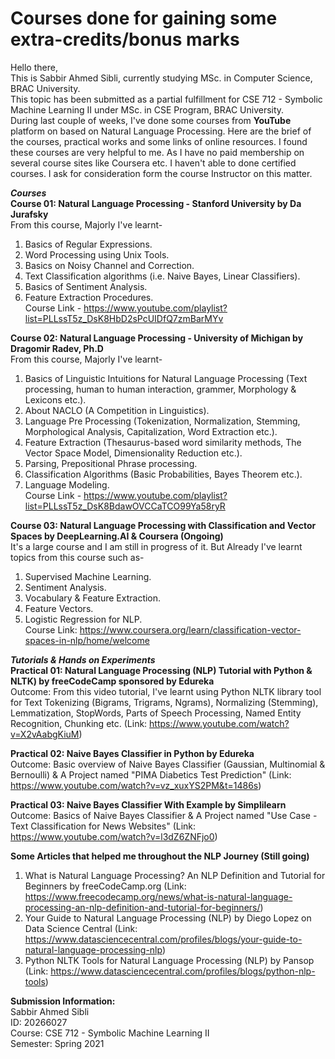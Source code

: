 # Courses done for gaining some extra-credits/bonus marks
Hello there,  
This is Sabbir Ahmed Sibli, currently studying MSc. in Computer Science, BRAC University.  
This topic has been submitted as a partial fulfillment for CSE 712 - Symbolic Machine Learning II under MSc. in CSE Program, BRAC University.  
During last couple of weeks, I've done some courses from **YouTube** platform on based on Natural Language Processing. Here are the brief of the courses, practical works and some links of online resources. I found these courses are very helpful to me. As I have no paid membership on several course sites like Coursera etc. I haven't able to done certified courses. I ask for consideration form the course Instructor on this matter.  
  
***Courses***  
**Course 01: Natural Language Processing - Stanford University by Da Jurafsky**  
From this course, Majorly I've learnt-  
1. Basics of Regular Expressions.  
2. Word Processing using Unix Tools.  
3. Basics on Noisy Channel and Correction.  
4. Text Classification algorithms (i.e. Naive Bayes, Linear Classifiers).  
5. Basics of Sentiment Analysis.  
6. Feature Extraction Procedures.  
Course Link - https://www.youtube.com/playlist?list=PLLssT5z_DsK8HbD2sPcUIDfQ7zmBarMYv  
  
**Course 02: Natural Language Processing - University of Michigan by Dragomir Radev, Ph.D**  
From this course, Majorly I've learnt-  
1. Basics of Linguistic Intuitions for Natural Language Processing (Text processing, human to human interaction, grammer, Morphology & Lexicons etc.).  
2. About NACLO (A Competition in Linguistics).  
3. Language Pre Processing (Tokenization, Normalization, Stemming, Morphological Analysis, Capitalization, Word Extraction etc.).  
4. Feature Extraction (Thesaurus-based word similarity methods, The Vector Space Model, Dimensionality Reduction etc.).
5. Parsing, Prepositional Phrase processing.  
6. Classification Algorithms (Basic Probabilities, Bayes Theorem etc.).  
7. Language Modeling.  
Course Link - https://www.youtube.com/playlist?list=PLLssT5z_DsK8BdawOVCCaTCO99Ya58ryR  

**Course 03: Natural Language Processing with Classification and Vector Spaces by DeepLearning.AI & Coursera (Ongoing)**  
It's a large course and I am still in progress of it. But Already I've learnt topics from this course such as-  
1. Supervised Machine Learning.  
2. Sentiment Analysis.  
3. Vocabulary & Feature Extraction.  
4. Feature Vectors.  
5. Logistic Regression for NLP.  
Course Link: https://www.coursera.org/learn/classification-vector-spaces-in-nlp/home/welcome  

***Tutorials & Hands on Experiments***  
**Practical 01: Natural Language Processing (NLP) Tutorial with Python & NLTK) by freeCodeCamp sponsored by Edureka**  
Outcome: From this video tutorial, I've learnt using Python NLTK library tool for Text Tokenizing (Bigrams, Trigrams, Ngrams), Normalizing (Stemming), Lemmatization, StopWords, Parts of Speech Processing, Named Entity Recognition, Chunking etc. (Link: https://www.youtube.com/watch?v=X2vAabgKiuM)  

**Practical 02: Naive Bayes Classifier in Python by Edureka**  
Outcome: Basic overview of Naive Bayes Classifier (Gaussian, Multinomial & Bernoulli) & A Project named "PIMA Diabetics Test Prediction" (Link: https://www.youtube.com/watch?v=vz_xuxYS2PM&t=1486s)  

**Practical 03: Naive Bayes Classifier With Example by Simplilearn**
Outcome: Basics of Naive Bayes Classifier & A Project named "Use Case - Text Classification for News Websites" (Link: https://www.youtube.com/watch?v=l3dZ6ZNFjo0)    

**Some Articles that helped me throughout the NLP Journey (Still going)**  
1. What is Natural Language Processing? An NLP Definition and Tutorial for Beginners by freeCodeCamp.org (Link: https://www.freecodecamp.org/news/what-is-natural-language-processing-an-nlp-definition-and-tutorial-for-beginners/)  
2. Your Guide to Natural Language Processing (NLP) by Diego Lopez on Data Science Central (Link: https://www.datasciencecentral.com/profiles/blogs/your-guide-to-natural-language-processing-nlp)  
3. Python NLTK Tools for Natural Language Processing (NLP) by Pansop (Link: https://www.datasciencecentral.com/profiles/blogs/python-nlp-tools)  

**Submission Information:**  
Sabbir Ahmed Sibli  
ID: 20266027  
Course: CSE 712 - Symbolic Machine Learning II  
Semester: Spring 2021  
